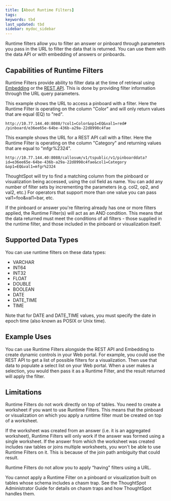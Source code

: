 ```yaml
---
title: [About Runtime Filters]
tags:
keywords: tbd
last_updated: tbd
sidebar: mydoc_sidebar
---
```

Runtime filters allow you to filter an answer or pinboard through parameters you pass in the URL to filter the data that is returned. You can use them with the data API or with embedding of answers or pinboards.

## Capabilities of Runtime Filters

Runtime Filters provide ability to filter data at the time of retrieval using [Embedding](../embedding_viz/about_embedding_viz.html#) or the [REST API](../data_api/about_data_api.html#). This is done by providing filter information through the URL query parameters.

This example shows the URL to access a pinboard with a filter. Here the Runtime Filter is operating on the column "Color" and will only return values that are equal \(EQ\) to "red".

```
http://10.77.144.40:8088/?col1=Color&op1=EQ&val1=red#
/pinboard/e36ee65e-64be-436b-a29a-22d8998c4fae
```

This example shows the URL for a REST API call with a filter. Here the Runtime Filter is operating on the column "Category" and returning values that are equal to "mfgr%2324".

```
http://10.77.144.40:8088/callosum/v1/tspublic/v1/pinboarddata?
id=e36ee65e-64be-436b-a29a-22d8998c4fae&col1=Category
&op1=EQ&val1=mfgr%2324
```

ThoughtSpot will try to find a matching column from the pinboard or visualization being accessed, using the col field as name. You can add any number of filter sets by incrementing the parameters \(e.g. col2, op2, and val2, etc.\) For operators that support more than one value you can pass val1=foo&val1=bar, etc.

If the pinboard or answer you're filtering already has one or more filters applied, the Runtime Filter\(s\) will act as an AND condition. This means that the data returned must meet the conditions of all filters - those supplied in the runtime filter, and those included in the pinboard or visualization itself.

## Supported Data Types

You can use runtime filters on these data types:

-   VARCHAR
-   INT64
-   INT32
-   FLOAT
-   DOUBLE
-   BOOLEAN
-   DATE
-   DATE_TIME
-   TIME

Note that for DATE and DATE_TIME values, you must specify the date in epoch time \(also known as POSIX or Unix time\).

## Example Uses

You can use Runtime Filters alongside the REST API and Embedding to create dynamic controls in your Web portal. For example, you could use the REST API to get a list of possible filters for a visualization. Then use that data to populate a select list on your Web portal. When a user makes a selection, you would then pass it as a Runtime Filter, and the result returned will apply the filter.

## Limitations

Runtime Filters do not work directly on top of tables. You need to create a worksheet if you want to use Runtime Filters. This means that the pinboard or visualization on which you apply a runtime filter must be created on top of a worksheet.

If the worksheet was created from an answer \(i.e. it is an aggregated worksheet\), Runtime Filters will only work if the answer was formed using a single worksheet. If the answer from which the worksheet was created includes raw tables or joins multiple worksheets, you won't be able to use Runtime Filters on it. This is because of the join path ambiguity that could result.

Runtime Filters do not allow you to apply “having" filters using a URL.

You cannot apply a Runtime Filter on a pinboard or visualization built on tables whose schema includes a chasm trap. See the ThoughtSpot Administrator Guide for details on chasm traps and how ThoughtSpot handles them.
